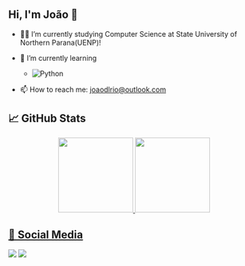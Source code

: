 ## Hi, I'm João 👋

- 👨‍💻 I’m currently studying Computer Science at State University of Northern Parana(UENP)!
- 🌱 I’m currently learning
  - ![Python](https://img.shields.io/badge/python-3670A0?style=for-the-badge&logo=python&logoColor=ffdd54)



- 📫 How to reach me: joaodlrio@outlook.com


## 📈 GitHub Stats
<div align="center">
  <a href="https://github.com/JheyBi">
  <img height="150em" src="https://github-readme-stats.vercel.app/api?username=joaodelrio&show_icons=true&theme=tokyonight&include_all_commits=true&count_private=true"/>
  <img height="150em" src="https://github-readme-stats.vercel.app/api/top-langs/?username=joaodelrio&layout=compact&langs_count=7&theme=tokyonight"/>
</div>
  
## 🔔 Social Media
  
<div>
    <a href = "mailto:joaodelrio10@gmail.com"><img src="https://img.shields.io/badge/Gmail-D14836?style=for-the-badge&logo=gmail&logoColor=white" target="_blank"></a>
    <a href="https://www.linkedin.com/in/joaobdrio/" target="_blank"><img src="https://img.shields.io/badge/-LinkedIn-%230077B5?style=for-the-badge&logo=linkedin&logoColor=white" target="_blank"></a> 
</div>
    

  
